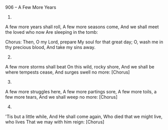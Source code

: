 906 – A Few More Years


1.
A few more years shall roll,
A few more seasons come,
And we shall meet the loved who now
Are sleeping in the tomb:

Chorus:
Then, O my Lord, prepare
My soul for that great day;
O, wash me in thy precious blood,
And take my sins away.

2.
A few more storms shall beat
On this wild, rocky shore,
And we shall be where tempests cease,
And surges swell no more:  [Chorus]

3.
A few more struggles here,
A few more partings sore,
A few more toils, a few more tears,
And we shall weep no more:  [Chorus]

4.
'Tis but a little while,
And He shall come again,
Who died that we might live, who lives
That we may with him reign:  [Chorus]


